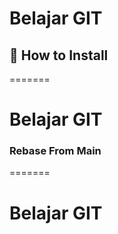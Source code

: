 # Belajar GIT 
## 🚀 How to Install
=======
# Belajar GIT 
### Rebase From Main

=======
# Belajar GIT 
